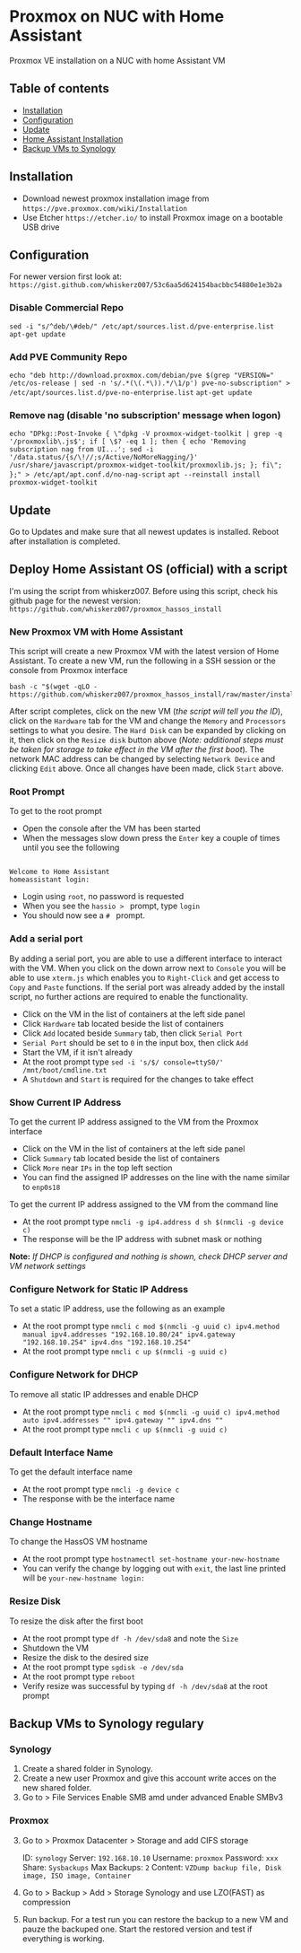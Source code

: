 # Proxmox on NUC with Home Assistant
Proxmox VE installation on a NUC with home Assistant VM

## Table of contents
* [Installation](#Installation)
* [Configuration](#Configuration)
* [Update](#Update)
* [Home Assistant Installation](#HA)
* [Backup VMs to Synology](#backup)

## Installation

* Download newest proxmox installation image from ```https://pve.proxmox.com/wiki/Installation```
* Use Etcher ```https://etcher.io/``` to install Proxmox image on a bootable USB drive

## Configuration

For newer version first look at: ```https://gist.github.com/whiskerz007/53c6aa5d624154bacbbc54880e1e3b2a```

### Disable Commercial Repo
```sed -i "s/^deb/\#deb/" /etc/apt/sources.list.d/pve-enterprise.list```
```apt-get update```

### Add PVE Community Repo
```echo "deb http://download.proxmox.com/debian/pve $(grep "VERSION=" /etc/os-release | sed -n 's/.*(\(.*\)).*/\1/p') pve-no-subscription" > /etc/apt/sources.list.d/pve-no-enterprise.list```
```apt-get update```

### Remove nag (disable 'no subscription' message when logon)
```echo "DPkg::Post-Invoke { \"dpkg -V proxmox-widget-toolkit | grep -q '/proxmoxlib\.js$'; if [ \$? -eq 1 ]; then { echo 'Removing subscription nag from UI...'; sed -i '/data.status/{s/\!//;s/Active/NoMoreNagging/}' /usr/share/javascript/proxmox-widget-toolkit/proxmoxlib.js; }; fi\"; };" > /etc/apt/apt.conf.d/no-nag-script```
```apt --reinstall install proxmox-widget-toolkit```

## Update
Go to Updates and make sure that all newest updates is installed. Reboot after installation is completed.

<a name="ha"></a>
## Deploy Home Assistant OS (official) with a script

I'm using the script from whiskerz007. Before using this script, check his github page for the newest version: ```https://github.com/whiskerz007/proxmox_hassos_install```

### New Proxmox VM with Home Assistant

This script will create a new Proxmox VM with the latest version of Home Assistant. To create a new VM, run the following in a SSH session or the console from Proxmox interface

```
bash -c "$(wget -qLO - https://github.com/whiskerz007/proxmox_hassos_install/raw/master/install.sh)"
```

After script completes, click on the new VM (_the script will tell you the ID_), click on the `Hardware` tab for the VM and change the `Memory` and `Processors` settings to what you desire. The `Hard Disk` can be expanded by clicking on it, then click on the `Resize disk` button above (_Note: additional steps must be taken for storage to take effect in the VM after the first boot_). The network MAC address can be changed by selecting `Network Device` and clicking `Edit` above. Once all changes have been made, click `Start` above.

### Root Prompt

To get to the root prompt
- Open the console after the VM has been started
- When the messages slow down press the `Enter` key a couple of times until you see the following
```

Welcome to Home Assistant
homeassistant login:
```
- Login using `root`, no password is requested
- When you see the `hassio > ` prompt, type `login`
- You should now see a `# ` prompt.

### Add a serial port

By adding a serial port, you are able to use a different interface to interact with the VM. When you click on the down arrow next to `Console` you will be able to use `xterm.js` which enables you to `Right-Click` and get access to `Copy` and `Paste` functions. If the serial port was already added by the install script, no further actions are required to enable the functionality.
- Click on the VM in the list of containers at the left side panel
- Click `Hardware` tab located beside the list of containers
- Click `Add` located beside `Summary` tab, then click `Serial Port`
- `Serial Port` should be set to `0` in the input box, then click `Add`
- Start the VM, if it isn't already
- At the root prompt type `sed -i 's/$/ console=ttyS0/' /mnt/boot/cmdline.txt`
- A `Shutdown` and `Start` is required for the changes to take effect

### Show Current IP Address

To get the current IP address assigned to the VM from the Proxmox interface
- Click on the VM in the list of containers at the left side panel
- Click `Summary` tab located beside the list of containers
- Click `More` near `IPs` in the top left section
- You can find the assigned IP addresses on the line with the name similar to `enp0s18`

To get the current IP address assigned to the VM from the command line
- At the root prompt type `nmcli -g ip4.address d sh $(nmcli -g device c)`
- The response will be the IP address with subnet mask or nothing

**Note:** _If DHCP is configured and nothing is shown, check DHCP server and VM network settings_

### Configure Network for Static IP Address

To set a static IP address, use the following as an example
- At the root prompt type `nmcli c mod $(nmcli -g uuid c) ipv4.method manual ipv4.addresses "192.168.10.80/24" ipv4.gateway "192.168.10.254" ipv4.dns "192.168.10.254"`
- At the root prompt type `nmcli c up $(nmcli -g uuid c)`

### Configure Network for DHCP

To remove all static IP addresses and enable DHCP
- At the root prompt type `nmcli c mod $(nmcli -g uuid c) ipv4.method auto ipv4.addresses "" ipv4.gateway "" ipv4.dns ""`
- At the root prompt type `nmcli c up $(nmcli -g uuid c)`

### Default Interface Name

To get the default interface name
- At the root prompt type `nmcli -g device c`
- The response with be the interface name

### Change Hostname

To change the HassOS VM hostname
- At the root prompt type `hostnamectl set-hostname your-new-hostname`
- You can verify the change by logging out with `exit`, the last line printed will be `your-new-hostname login: `

### Resize Disk

To resize the disk after the first boot
- At the root prompt type `df -h /dev/sda8` and note the `Size`
- Shutdown the VM
- Resize the disk to the desired size
- At the root prompt type `sgdisk -e /dev/sda`
- At the root prompt type `reboot`
- Verify resize was successful by typing `df -h /dev/sda8` at the root prompt

<a name="backup"></a>
## Backup VMs to Synology regulary 

### Synology 
1. Create a shared folder in Synology.
2. Create a new user Proxmox and give this account write acces on the new shared folder.
3. Go to > File Services Enable SMB amd under advanced Enable SMBv3

### Proxmox
3. Go to > Proxmox Datacenter > Storage and add CIFS storage
        
    ID: `synology`
    Server: `192.168.10.10`
    Username: `proxmox`
    Password: `xxx`
    Share: `Sysbackups`
    Max Backups: `2`
    Content: `VZDump backup file, Disk image, ISO image, Container`

4. Go to > Backup > Add > Storage Synology and use LZO(FAST) as compression
5. Run backup. For a test run you can restore the backup to a new VM and pauze the backuped one. Start the restored version and test if everything is working. 


